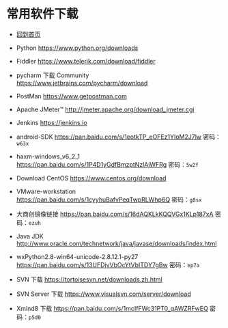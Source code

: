# 常用软件下载

<script async src="https://dn-lbstatics.qbox.me/busuanzi/2.3/busuanzi.pure.mini.js"></script>

* [回到首页](https://liushilive.github.io/)

* Python <https://www.python.org/downloads>

* Fiddler <https://www.telerik.com/download/fiddler>

* pycharm 下载 Community <https://www.jetbrains.com/pycharm/download>

* PostMan <https://www.getpostman.com>

* Apache JMeter™ <http://jmeter.apache.org/download_jmeter.cgi>

* Jenkins <https://jenkins.io>

* android-SDK <https://pan.baidu.com/s/1eotkTP_eOFEz1YIoM2J7lw> 密码：`w63x`

* haxm-windows_v6_2_1 <https://pan.baidu.com/s/1P4D1yGdfBmzptNzlAjWFRg> 密码：`5w2f`

* Download CentOS <https://www.centos.org/download>

* VMware-workstation <https://pan.baidu.com/s/1cyyhuBafvPeqTwpRLWhp6Q> 密码：`g8sx`

* 大商创镜像链接 <https://pan.baidu.com/s/16dAQKLkKQQVGx1KLp187xA> 密码：`ezuh`

* Java JDK <http://www.oracle.com/technetwork/java/javase/downloads/index.html>

* wxPython2.8-win64-unicode-2.8.12.1-py27 <https://pan.baidu.com/s/13UFDjvVbOcYtVbITDY7gBw> 密码：`ep7a`

* SVN 下载 <https://tortoisesvn.net/downloads.zh.html>

* SVN Server 下载 <https://www.visualsvn.com/server/download>

* Xmind8 下载 <https://pan.baidu.com/s/1mcIfFWc31PT0_qAWZRFwEQ> 密码：`p5d0`

<span id="busuanzi_container_site_uv" style='display:none'>本站访客数 <span id="busuanzi_value_site_uv"> </span>人次</span>
